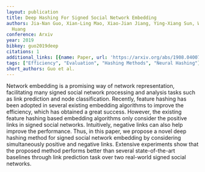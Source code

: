 ```yaml
---
layout: publication
title: Deep Hashing For Signed Social Network Embedding
authors: Jia-Nan Guo, Xian-Ling Mao, Xiao-Jian Jiang, Ying-Xiang Sun, Wei Wei, He-Yan
  Huang
conference: Arxiv
year: 2019
bibkey: guo2019deep
citations: 1
additional_links: [{name: Paper, url: 'https://arxiv.org/abs/1908.04007'}]
tags: ["Efficiency", "Evaluation", "Hashing Methods", "Neural Hashing"]
short_authors: Guo et al.
---
```

Network embedding is a promising way of network representation, facilitating
many signed social network processing and analysis tasks such as link
prediction and node classification. Recently, feature hashing has been adopted
in several existing embedding algorithms to improve the efficiency, which has
obtained a great success. However, the existing feature hashing based embedding
algorithms only consider the positive links in signed social networks.
Intuitively, negative links can also help improve the performance. Thus, in
this paper, we propose a novel deep hashing method for signed social network
embedding by considering simultaneously positive and negative links. Extensive
experiments show that the proposed method performs better than several
state-of-the-art baselines through link prediction task over two real-world
signed social networks.